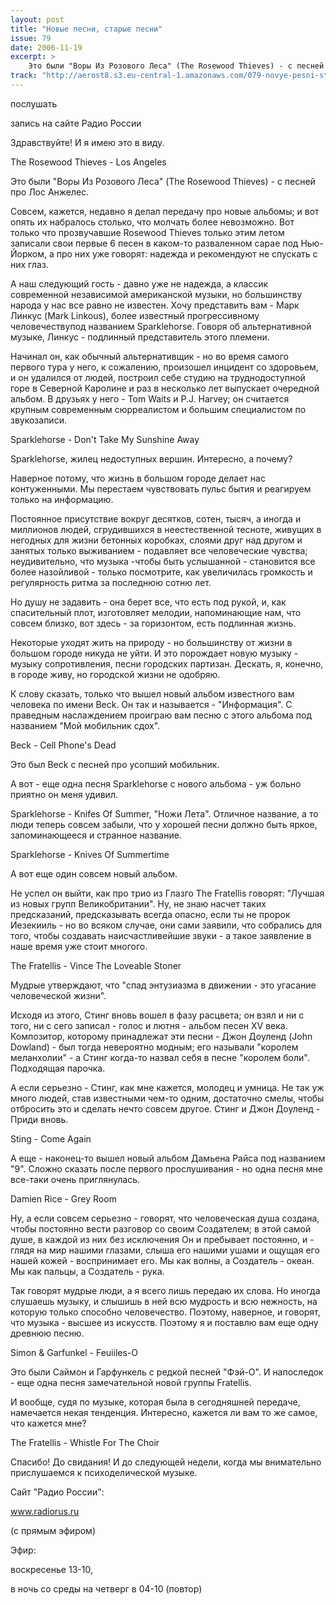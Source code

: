 ```yaml
---
layout: post
title: "Новые песни, старые песни"
issue: 79
date: 2006-11-19
excerpt: >
    Это были "Воры Из Розового Леса" (The Rosewood Thieves) - c песней про Лос Анжелес.
track: "http://aerost8.s3.eu-central-1.amazonaws.com/079-novye-pesni-starye-pesni.mp3"
---
```


послушать

запись на сайте Радио России

Здравствуйте! И я имею это в виду.

The Rosewood Thieves - Los Angeles

Это были "Воры Из Розового Леса" (The Rosewood Thieves) - c песней про Лос Анжелес.

Совсем, кажется, недавно я делал передачу про новые альбомы; и вот опять их набралось столько, что молчать более невозможно. Вот только что прозвучавшие Rosewood Thieves только этим летом записали свои первые 6 песен в каком-то разваленном сарае под Нью-Йорком, а про них уже говорят: надежда и рекомендуют не спускать с них глаз.

А наш следующий гость - давно уже не надежда, а классик современной независимой американской музыки, но большинству народа у нас все равно не известен. Хочу представить вам - Марк Линкус (Mark Linkous), более известный прогрессивному человечествупод названием Sparklehorse. Говоря об альтернативной музыке, Линкус - подлинный представитель этого племени.

Начинал он, как обычный альтернативщик - но во время самого первого тура у него, к сожалению, произошел инцидент со здоровьем, и он удалился от людей, построил себе студию на труднодоступной горе в Северной Каролине и раз в несколько лет выпускает очередной альбом. В друзьях у него - Tom Waits и P.J. Harvey; он считается крупным современным сюрреалистом и большим специалистом по звукозаписи.

Sparklehorse - Don't Take My Sunshine Away

Sparklehorse, жилец недоступных вершин. Интересно, а почему?

Наверное потому, что жизнь в большом городе делает нас контуженными. Мы перестаем чувствовать пульс бытия и реагируем только на информацию.

Постоянное присутствие вокруг десятков, сотен, тысяч, а иногда и миллионов людей, сгрудившихся в неестественной тесноте, живущих в негодных для жизни бетонных коробках, слоями друг над другом и занятых только выживанием - подавляет все человеческие чувства; неудивительно, что музыка -чтобы быть услышанной - становится все более назойливой - только посмотрите, как увеличилась громкость и регулярность ритма за последнюю сотню лет.

Но душу не задавить - она берет все, что есть под рукой, и, как спасительный плот, изготовляет мелодии, напоминающие нам, что совсем близко, вот здесь - за горизонтом, есть подлинная жизнь.

Некоторые уходят жить на природу - но большинству от жизни в большом городе никуда не уйти. И это порождает новую музыку - музыку сопротивления, песни городских партизан. Дескать, я, конечно, в городе живу, но городской жизни не одобряю.

К слову сказать, только что вышел новый альбом известного вам человека по имени Beck. Он так и называется - "Информация". С праведным наслаждением проиграю вам песню с этого альбома под названием "Мой мобильник сдох".

Beck - Cell Phone's Dead

Это был Beck с песней про усопший мобильник.

А вот - еще одна песня Sparklehorse с нового альбома - уж больно приятно он меня удивил.

Sparklehorse - Knifes Of Summer, "Ножи Лета". Отличное название, а то люди теперь совсем забыли, что у хорошей песни должно быть яркое, запоминающееся и странное название.

Sparklehorse - Knives Of Summertime

А вот еще один совсем новый альбом.

Не успел он выйти, как про трио из Глазго The Fratellis говорят: "Лучшая из новых групп Великобритании". Ну, не знаю насчет таких предсказаний, предсказывать всегда опасно, если ты не пророк Иезекииль - но во всяком случае, они сами заявили, что собрались для того, чтобы создавать наисчастливейшие звуки - а такое заявление в наше время уже стоит многого.

The Fratellis - Vince The Loveable Stoner

Мудрые утверждают, что "спад энтузиазма в движении - это угасание человеческой жизни".

Исходя из этого, Стинг вновь вошел в фазу расцвета; он взял и ни с того, ни с сего записал - голос и лютня - альбом песен XV века. Композитор, которому принадлежат эти песни - Джон Доуленд (John Dowland) - был тогда невероятно модным; его называли "королем меланхолии" - а Стинг когда-то назвал себя в песне "королем боли". Подходящая парочка.

А если серьезно - Стинг, как мне кажется, молодец и умница. Не так уж много людей, став известными чем-то одним, достаточно смелы, чтобы отбросить это и сделать нечто совсем другое. Стинг и Джон Доуленд - Приди вновь.

Sting - Come Again

А еще - наконец-то вышел новый альбом Дамьена Райса под названием "9". Сложно сказать после первого прослушивания - но одна песня мне все-таки очень приглянулась.

Damien Rice - Grey Room

Ну, а если совсем серьезно - говорят, что человеческая душа создана, чтобы постоянно вести разговор со своим Создателем; в этой самой душе, в каждой из них без исключения Он и пребывает постоянно, и - глядя на мир нашими глазами, слыша его нашими ушами и ощущая его нашей кожей - воспринимает его. Мы как волны, а Создатель - океан. Мы как пальцы, а Создатель - рука.

Так говорят мудрые люди, а я всего лишь передаю их слова. Но иногда слушаешь музыку, и слышишь в ней всю мудрость и всю нежность, на которую только способно человечество. Поэтому, наверное, и говорят, что музыка - высшее из искусств. Поэтому я и поставлю вам еще одну древнюю песню.

Simon & Garfunkel - Feuiiles-O

Это были Саймон и Гарфункель с редкой песней "Фэй-О". И напоследок - еще одна песня замечательной новой группы Fratellis.

И вообще, судя по музыке, которая была в сегодняшней передаче, намечается некая тенденция. Интересно, кажется ли вам то же самое, что кажется мне?

The Fratellis - Whistle For The Choir

Спасибо! До свидания! И до следующей недели, когда мы внимательно прислушаемся к психоделической музыке.

Сайт "Радио России":

www.radiorus.ru

(с прямым эфиром)

Эфир:

воскресенье 13-10,

в ночь со среды на четверг в 04-10 (повтор)
